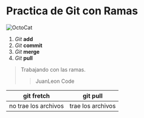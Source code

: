 # Practica de Git con Ramas
![OctoCat](https://octodex.github.com/images/Fintechtocat.png)

 1. *Git* **add**
 2. *Git* **commit**
 3. *Git* **merge**
 4. *Git* **pull**
 >Trabajando con las ramas.
 >>JuanLeon Code
 
| git fretch | git pull  |
|--|--|
| no trae los archivos | trae los archivos  |
